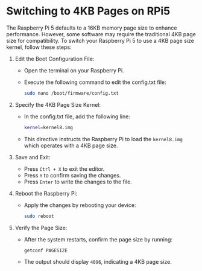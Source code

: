 # Switching to 4KB Pages on RPi5

The Raspberry Pi 5 defaults to a 16KB memory page size to enhance performance. However, some software may require the traditional 4KB page size for compatibility. To switch your Raspberry Pi 5 to use a 4KB page size kernel, follow these steps:

1. Edit the Boot Configuration File:
    * Open the terminal on your Raspberry Pi.
    * Execute the following command to edit the config.txt file:

        ``` bash
        sudo nano /boot/firmware/config.txt
        ```

2. Specify the 4KB Page Size Kernel:
    * In the config.txt file, add the following line:

        ``` bash
        kernel=kernel8.img
        ```

    * This directive instructs the Raspberry Pi to load the `kernel8.img` which operates with a 4KB page size.

3. Save and Exit:
    * Press `Ctrl + X` to exit the editor.
    * Press `Y` to confirm saving the changes.
    * Press `Enter` to write the changes to the file.

4. Reboot the Raspberry Pi:
    * Apply the changes by rebooting your device:

        ``` bash
        sudo reboot
        ```

5. Verify the Page Size:
    * After the system restarts, confirm the page size by running:

        ``` bash
        getconf PAGESIZE
        ```

    * The output should display `4096`, indicating a 4KB page size.

